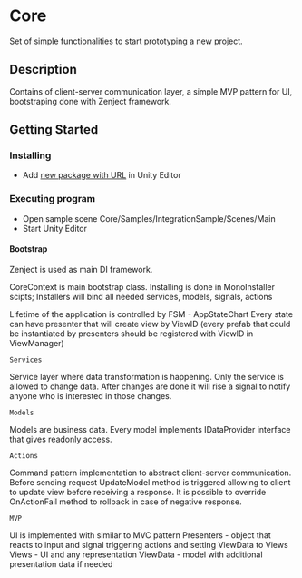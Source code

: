 # Core

Set of simple functionalities to start prototyping a new project.

## Description

Contains of client-server communication layer, a simple MVP pattern for UI, bootstraping done with Zenject framework.

## Getting Started

### Installing

* Add [new package with URL](https://docs.unity3d.com/Manual/upm-ui-giturl.html) in Unity Editor

### Executing program

* Open sample scene Core/Samples/IntegrationSample/Scenes/Main
* Start Unity Editor

#### Bootstrap

Zenject is used as main DI framework.

CoreContext is main bootstrap class. Installing is done in MonoInstaller scipts; Installers will bind all needed services, models, signals, actions

Lifetime of the application is controlled by FSM - AppStateChart
Every state can have presenter that will create view by ViewID (every prefab that could be instantiated by presenters should be registered with ViewID in ViewManager)


```
Services
```
Service layer where data transformation is happening. Only the service is allowed to change data. 
After changes are done it will rise a signal to notify anyone who is interested in those changes.

```
Models
```
Models are business data. Every model implements IDataProvider interface that gives readonly access.

```
Actions
```
Command pattern implementation to abstract client-server communication.
Before sending request UpdateModel method is triggered allowing to client to update view before receiving a response.
It is possible to override OnActionFail method to rollback in case of negative response.

```
MVP
```
UI is implemented with similar to MVC pattern
Presenters - object that reacts to input and signal triggering actions and setting ViewData to Views
Views - UI and any representation
ViewData - model with additional presentation data if needed
